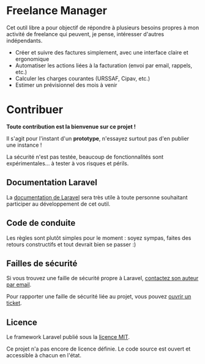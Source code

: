 # Freelance Manager

Cet outil libre a pour objectif de répondre à plusieurs besoins propres à mon activité de freelance qui peuvent, je pense, intéresser d'autres indépendants.

* Créer et suivre des factures simplement, avec une interface claire et ergonomique
* Automatiser les actions liées à la facturation (envoi par email, rappels, etc.)
* Calculer les charges courantes (URSSAF, Cipav, etc.)
* Estimer un prévisionnel des mois à venir

# Contribuer

**Toute contribution est la bienvenue sur ce projet !**

Il s'agit pour l'instant d'un **prototype**, n'essayez surtout pas d'en publier une instance !

La sécurité n'est pas testée, beaucoup de fonctionnalités sont expérimentales… à tester à vos risques et périls.

## Documentation Laravel

La [documentation de Laravel](https://laravel.com/docs) sera très utile à toute personne souhaitant participer au développement de cet outil.

## Code de conduite

Les règles sont plutôt simples pour le moment : soyez sympas, faites des retours constructifs et tout devrait bien se passer :)

## Failles de sécurité

Si vous trouvez une faille de sécurité propre à Laravel, [contactez son auteur par email](mailto:taylor@laravel.com).

Pour rapporter une faille de sécurité liée au projet, vous pouvez [ouvrir un ticket](https://github.com/viki53/Freelance-manager/issues/new/choose).

## Licence

Le framework Laravel publié sous la [licence MIT](https://opensource.org/licenses/MIT).

Ce projet n'a pas encore de licence définie. Le code source est ouvert et accessible à chacun en l'état.
